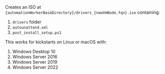 
Creates an ISO at `{automationWorkerBaseDirectory}/drivers_{newVmNode.fqn}.iso` containing:

1. `drivers` folder
2. `autounattend.xml`
2. `post_install_setup.ps1`

This works for kickstarts on Linux or macOS with:
1. Windows Desktop 10
2. Windows Server 2016
2. Windows Server 2019
3. Windows Server 2022